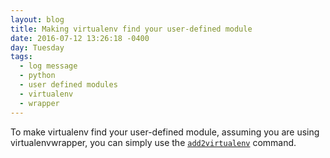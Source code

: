 ```yaml
---
layout: blog
title: Making virtualenv find your user-defined module
date: 2016-07-12 13:26:18 -0400
day: Tuesday
tags:
  - log message
  - python
  - user defined modules
  - virtualenv
  - wrapper
---
```


To make virtualenv find your user-defined module, assuming you are using virtualenvwrapper, you can simply use the [`add2virtualenv`](http://virtualenvwrapper.readthedocs.io/en/latest/command_ref.html#add2virtualenv) command.
